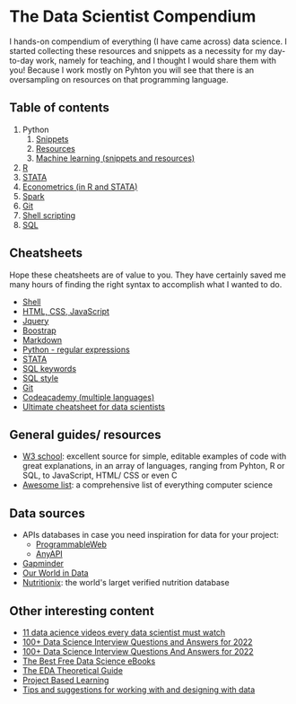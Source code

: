 # The Data Scientist Compendium
I hands-on compendium of everything (I have came across) data science. I started collecting these resources and snippets as a necessity for my day-to-day work, namely for teaching, and I thought I would share them with you! Because I work mostly on Pyhton you will see that there is an oversampling on resources on that programming language.

## Table of contents
1. Python
	1. [Snippets](https://github.com/bforbesc/the-data-scientist-compendium/blob/main/1_Python_snippets.md)
	1. [Resources](https://github.com/bforbesc/the-data-scientist-compendium/blob/main/1_Python_resources.md)
	1. [Machine learning (snippets and resources)](https://github.com/bforbesc/the-data-scientist-compendium/blob/main/1_Pyhton_machine_learning.md)
1. [R](https://github.com/bforbesc/the-data-scientist-compendium/blob/main/2_R.md)
1. [STATA](https://github.com/bforbesc/the-data-scientist-compendium/blob/main/3_STATA.md)
1. [Econometrics (in R and STATA)](https://github.com/bforbesc/the-data-scientist-compendium/blob/main/4_Econometrics_R_STATA.md)
1. [Spark](https://github.com/bforbesc/the-data-scientist-compendium/blob/main/5_Spark.md)
1. [Git](https://github.com/bforbesc/the-data-scientist-compendium/blob/main/6_Git.md)
1. [Shell scripting](https://github.com/bforbesc/the-data-scientist-compendium/blob/main/7_Shell.md)
1. [SQL](https://github.com/bforbesc/the-data-scientist-compendium/blob/main/8_SQL.md)


## Cheatsheets
Hope these cheatsheets are of value to you. They have certainly saved me many hours of finding the right syntax to accomplish what I wanted to do.
- [Shell](https://oit.ua.edu/wp-content/uploads/2020/12/Linux_bash_cheat_sheet-1.pdf)
- [HTML, CSS, JavaScript](https://htmlcheatsheet.com/)
- [Jquery](https://oscarotero.com/jquery/)
- [Boostrap](https://hackerthemes.com/bootstrap-cheatsheet/)
- [Markdown](https://github.com/adam-p/markdown-here/wiki/Markdown-Cheatsheet)
- [Python - regular expressions](https://www.dataquest.io/wp-content/uploads/2019/03/python-regular-expressions-cheat-sheet.pdf)
- [STATA](https://www.stata.com/bookstore/statacheatsheets.pdf)
- [SQL keywords](https://www.w3schools.com/sql/sql_ref_keywords.asp)
- [SQL style](https://www.sqlstyle.guide/)
- [Git](https://education.github.com/git-cheat-sheet-education.pdf)
- [Codeacademy (multiple languages)](https://www.codecademy.com/resources/cheatsheets/language/python)
- [Ultimate cheatsheet for data scientists](https://levelup.gitconnected.com/the-ultimate-cheat-sheet-for-data-scientists-d1e247b6a60c)
	

## General guides/ resources
- [W3 school](https://www.w3schools.com/python/default.asp): excellent source for simple, editable examples of code with great explanations, in an array of languages, ranging from Pyhton, R or SQL, to JavaScript, HTML/ CSS or even C
- [Awesome list](https://github.com/sindresorhus/awesome/blob/main/readme.md): a comprehensive list of everything computer science


## Data sources
- APIs databases in case you need inspiration for data for your project:
	- [ProgrammableWeb](https://www.programmableweb.com/apis/directory)
	- [AnyAPI](https://any-api.com/)
- [Gapminder](https://www.gapminder.org/)
- [Our World in Data](https://ourworldindata.org/blog?utm_source=pocket_mylist)
- [Nutritionix](https://www.nutritionix.com/?utm_source=pocket_mylist): the world's larget verified nutrition database


## Other interesting content
- [11 data acience videos every data scientist must watch](https://pypi.org/project/ipython/)
- [100+ Data Science Interview Questions and Answers for 2022](https://www.projectpro.io/article/100-data-science-interview-questions-and-answers-for-2021/184)
- [100+ Data Science Interview Questions And Answers for 2022](https://www.edureka.co/blog/interview-questions/data-science-interview-questions/)
- [The Best Free Data Science eBooks](https://towardsdatascience.com/the-best-free-data-science-ebooks-b671691e5231)
- [The EDA Theoretical Guide](https://towardsdatascience.com/the-eda-theoretical-guide-b7cef7653f0d)
- [Project Based Learning](https://github.com/practical-tutorials/project-based-learning?utm_source=pocket_mylist)
- [Tips and suggestions for working with and designing with data](https://flowingdata.com/category/guides/)
